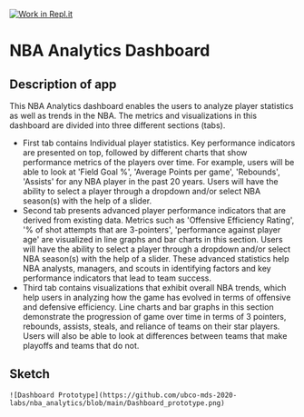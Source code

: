 [![Work in Repl.it](https://classroom.github.com/assets/work-in-replit-14baed9a392b3a25080506f3b7b6d57f295ec2978f6f33ec97e36a161684cbe9.svg)](https://classroom.github.com/online_ide?assignment_repo_id=371891&assignment_repo_type=GroupAssignmentRepo)

# NBA Analytics Dashboard

## Description of app

This NBA Analytics dashboard enables the users to analyze player statistics as well as trends in the NBA. The metrics and visualizations in this dashboard are divided into three different sections (tabs). 

* First tab contains Individual player statistics. Key performance indicators are presented on top, followed by different charts that show performance metrics of the players over time. For example, users will be able to look at 'Field Goal %', 'Average Points per game', 'Rebounds', 'Assists' for any NBA player in the past 20 years. Users will have the ability to select a player through a dropdown and/or select NBA season(s) with the help of a slider.
* Second tab presents advanced player performance indicators that are derived from existing data. Metrics such as 'Offensive Efficiency Rating', '% of shot attempts that are 3-pointers', 'performance against player age' are visualized in line graphs and bar charts in this section. Users will have the ability to select a player through a dropdown and/or select NBA season(s) with the help of a slider. These advanced statistics help NBA analysts, managers, and scouts in identifying factors and key performance indicators that lead to team success.
* Third tab contains visualizations that exhibit overall NBA trends, which help users in analyzing how the game has evolved in terms of offensive and defensive efficiency. Line charts and bar graphs in this section demonstrate the progression of game over time in terms of 3 pointers, rebounds, assists, steals, and reliance of teams on their star players. Users will also be able to look at differences between teams that make playoffs and teams that do not.

## Sketch

```
![Dashboard Prototype](https://github.com/ubco-mds-2020-labs/nba_analytics/blob/main/Dashboard_prototype.png)
```
